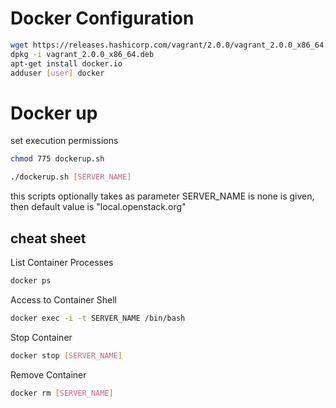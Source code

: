 # Docker Configuration

```bash
wget https://releases.hashicorp.com/vagrant/2.0.0/vagrant_2.0.0_x86_64.deb
dpkg -i vagrant_2.0.0_x86_64.deb
apt-get install docker.io
adduser [user] docker 
```

# Docker up

set execution permissions

```bash
chmod 775 dockerup.sh
```

```bash
./dockerup.sh [SERVER_NAME]
```
this scripts optionally takes as parameter SERVER_NAME
is none is given, then default value is "local.openstack.org"

## cheat sheet

List Container Processes

```bash
docker ps
``` 

Access to Container Shell

```bash
docker exec -i -t SERVER_NAME /bin/bash
``` 

Stop Container

```bash
docker stop [SERVER_NAME]
``` 

Remove Container

```bash
docker rm [SERVER_NAME]
``` 